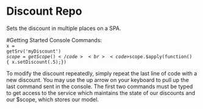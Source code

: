# Discount Repo
Sets the discount in multiple places on a SPA.

#Getting Started
Console Commands:<br>
<code>x = getSrv('myDiscount')</code><br>
<code>$scope = getScope()</code><br>
<code>$scope.$apply(function() { x.setDiscount(.5);})</code>

To modify the discount repeatedly, simply repeat the last line of code with a new discount.  You may use the up arrow on your keyboard to pull up the last command sent in the console.  The first two commands must be typed to get access to the service which maintains the state of our discounts and our $scope, which stores our model.
